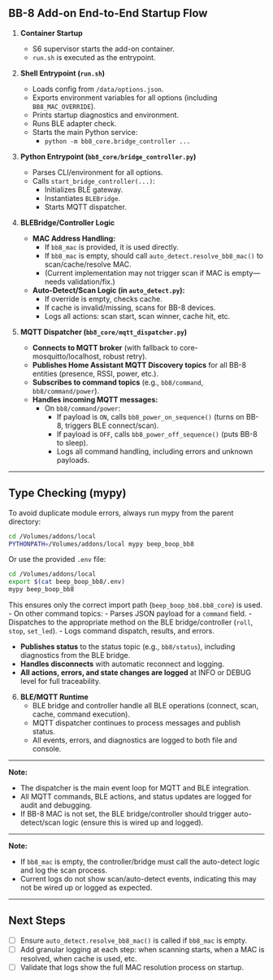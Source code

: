 ## BB-8 Add-on End-to-End Startup Flow

1. **Container Startup**
   - S6 supervisor starts the add-on container.
   - `run.sh` is executed as the entrypoint.

2. **Shell Entrypoint (`run.sh`)**
   - Loads config from `/data/options.json`.
   - Exports environment variables for all options (including `BB8_MAC_OVERRIDE`).
   - Prints startup diagnostics and environment.
   - Runs BLE adapter check.
   - Starts the main Python service:
     - `python -m bb8_core.bridge_controller ...`

3. **Python Entrypoint (`bb8_core/bridge_controller.py`)**
   - Parses CLI/environment for all options.
   - Calls `start_bridge_controller(...)`:
     - Initializes BLE gateway.
     - Instantiates `BLEBridge`.
     - Starts MQTT dispatcher.

4. **BLEBridge/Controller Logic**
   - **MAC Address Handling:**
     - If `bb8_mac` is provided, it is used directly.
     - If `bb8_mac` is empty, should call `auto_detect.resolve_bb8_mac()` to scan/cache/resolve MAC.
     - (Current implementation may not trigger scan if MAC is empty—needs validation/fix.)
   - **Auto-Detect/Scan Logic (in `auto_detect.py`):**
     - If override is empty, checks cache.
     - If cache is invalid/missing, scans for BB-8 devices.
     - Logs all actions: scan start, scan winner, cache hit, etc.

5. **MQTT Dispatcher (`bb8_core/mqtt_dispatcher.py`)**
   - **Connects to MQTT broker** (with fallback to core-mosquitto/localhost, robust retry).
   - **Publishes Home Assistant MQTT Discovery topics** for all BB-8 entities (presence, RSSI, power, etc.).
   - **Subscribes to command topics** (e.g., `bb8/command`, `bb8/command/power`).
   - **Handles incoming MQTT messages:**
     - On `bb8/command/power`:
       - If payload is `ON`, calls `bb8_power_on_sequence()` (turns on BB-8, triggers BLE connect/scan).
       - If payload is `OFF`, calls `bb8_power_off_sequence()` (puts BB-8 to sleep).
       - Logs all command handling, including errors and unknown payloads.

---

## Type Checking (mypy)

To avoid duplicate module errors, always run mypy from the parent directory:

```zsh
cd /Volumes/addons/local
PYTHONPATH=/Volumes/addons/local mypy beep_boop_bb8
```

Or use the provided `.env` file:

```zsh
cd /Volumes/addons/local
export $(cat beep_boop_bb8/.env)
mypy beep_boop_bb8
```

This ensures only the correct import path (`beep_boop_bb8.bb8_core`) is used.
     - On other command topics:
       - Parses JSON payload for a `command` field.
       - Dispatches to the appropriate method on the BLE bridge/controller (`roll`, `stop`, `set_led`).
       - Logs command dispatch, results, and errors.

- **Publishes status** to the status topic (e.g., `bb8/status`), including diagnostics from the BLE bridge.
- **Handles disconnects** with automatic reconnect and logging.
- **All actions, errors, and state changes are logged** at INFO or DEBUG level for full traceability.

6. **BLE/MQTT Runtime**
   - BLE bridge and controller handle all BLE operations (connect, scan, cache, command execution).
   - MQTT dispatcher continues to process messages and publish status.
   - All events, errors, and diagnostics are logged to both file and console.

---

**Note:**

- The dispatcher is the main event loop for MQTT and BLE integration.
- All MQTT commands, BLE actions, and status updates are logged for audit and debugging.
- If BB-8 MAC is not set, the BLE bridge/controller should trigger auto-detect/scan logic (ensure this is wired up and logged).

---

**Note:**

- If `bb8_mac` is empty, the controller/bridge must call the auto-detect logic and log the scan process.
- Current logs do not show scan/auto-detect events, indicating this may not be wired up or logged as expected.

---

## Next Steps

- [ ] Ensure `auto_detect.resolve_bb8_mac()` is called if `bb8_mac` is empty.
- [ ] Add granular logging at each step: when scanning starts, when a MAC is resolved, when cache is used, etc.
- [ ] Validate that logs show the full MAC resolution process on startup.
